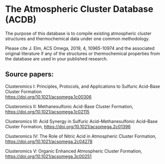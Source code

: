# The Atmospheric Cluster Database (ACDB)

The purpose of this database is to compile existing atmospheric cluster structures and thermochemical data under one common methodology. 

Please cite J. Elm, ACS Omega, 2019, 4, 10965-10974 and the associated original literature if any of the structures or thermochemical properties from the database are used in your published research.


## Source papers:

Clusteromics I: Principles, Protocols, and Applications to Sulfuric Acid-Base Cluster Formation\
https://doi.org/10.1021/acsomega.1c00306

Clusteromics II: Methanesulfonic Acid-Base Cluster Formation, https://doi.org/10.1021/acsomega.1c02115

Clusteromics III: Acid Synergy in Sulfuric Acid–Methanesulfonic Acid–Base Cluster Formation, https://doi.org/10.1021/acsomega.2c01396

Clusteromics IV: The Role of Nitric Acid in Atmospheric Cluster Formation, https://doi.org/10.1021/acsomega.2c04278

Clusteromics V: Organic Enhanced Atmospheric Cluster Formation, https://doi.org/10.1021/acsomega.3c00251
